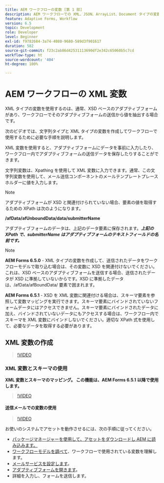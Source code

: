 ```yaml
---
title: AEM ワークフローの変数 [第 1 部]
description: AEM ワークフローでの XML、JSON、ArrayList、Document タイプの変数の使用
feature: Adaptive Forms, Workflow
version: 6.5
topic: Development
role: Developer
level: Beginner
exl-id: f9782684-3a74-4080-9680-589d3f901617
duration: 582
source-git-commit: f23c2ab86d42531113690df2e342c65060b5c7cd
workflow-type: ht
source-wordcount: '404'
ht-degree: 100%

---
```


# AEM ワークフローの XML 変数

XML タイプの変数を使用するのは、通常、XSD ベースのアダプティブフォームがあり、ワークフローでそのアダプティブフォームの送信から値を抽出する場合です。

次のビデオでは、文字列タイプと XML タイプの変数を作成してワークフローで使用するために必要な手順を説明します。

XML 変数を使用すると、アダプティブフォームにデータを事前に入力したり、ワークフロー内でアダプティブフォームの送信データを保存したりすることができます。

文字列変数は、Xpathing を使用して XML 変数に入力できます。通常、この文字列変数を使用して、メール送信コンポーネントのメールテンプレートプレースホルダーに値を入力します。

>[!NOTE]
>
>アダプティブフォームが XSD と関連付けられていない場合、要素の値を取得するための XPath は次のようになります。
>
>**/afData/afUnboundData/data/submitterName**

アダプティブフォームのデータは、上記のデータ要素に保存されます。**_上記の XPath で、submitterName はアダプティブフォームのテキストフィールドの名前です。_**

>[!NOTE]
>
>**AEM Forms 6.5.0** - XML タイプの変数を作成して、送信されたデータをワークフローモデルで取り込む場合は、その変数に XSD を関連付けないでください。これは、XSD ベースのアダプティブフォームを送信する場合、送信されたデータが XSD に準拠していないからです。XSD に準拠したデータは、/afData/afBoundData/ 要素で囲まれます。
>
>**AEM Forms 6.5.1** - XSD を XML 変数に関連付ける場合は、スキーマ要素を参照して変数マッピングを実行できます。スキーマ要素にバインドされていないフォームデータにはアクセスできません。スキーマ要素にバインドされたデータに加え、バインドされていないデータにもアクセスする場合は、ワークフロー内でスキーマを XML 変数にバインドしないでください。適切な XPath 式を使用して、必要なデータを取得する必要があります。

## XML 変数の作成

>[!VIDEO](https://video.tv.adobe.com/v/26440?quality=12&learn=on)

### XML 変数とスキーマの使用

**XML 変数とスキーマのマッピング。 この機能は、AEM Forms 6.5.1 以降で使用します。**

>[!VIDEO](https://video.tv.adobe.com/v/28098?quality=12&learn=on)

#### 送信メールでの変数の使用

>[!VIDEO](https://video.tv.adobe.com/v/26441?quality=12&learn=on)

お使いのシステムでアセットを動作させるには、次の手順に従ってください。

* [パッケージマネージャーを使用して、アセットをダウンロードし AEM に読み込みます。](assets/xmlandstringvariable.zip)
* [ワークフローモデルを調べて](http://localhost:4502/editor.html/conf/global/settings/workflow/models/vacationrequest.html)、ワークフローで使用されている変数を理解します。
* [メールサービスを設定します](https://helpx.adobe.com/jp/experience-manager/6-5/sites/administering/using/notification.html#ConfiguringtheMailService)。
* [アダプティブフォームを開きます](http://localhost:4502/content/dam/formsanddocuments/applicationfortimeoff/jcr:content?wcmmode=disabled)。
* 詳細を入力し、フォームを送信します。
